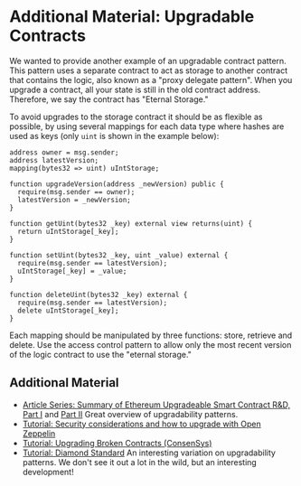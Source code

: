 Additional Material: Upgradable Contracts
=========================================

We wanted to provide another example of an upgradable contract pattern. This pattern uses a separate contract to act as storage to another contract that contains the logic, also known as a "proxy delegate pattern". When you upgrade a contract, all your state is still in the old contract address. Therefore, we say the contract has "Eternal Storage."

To avoid upgrades to the storage contract it should be as flexible as possible, by using several mappings for each data type where hashes are used as keys (only `uint` is shown in the example below):

```
address owner = msg.sender;
address latestVersion;
mapping(bytes32 => uint) uIntStorage;

function upgradeVersion(address _newVersion) public {    
  require(msg.sender == owner);    
  latestVersion = _newVersion;
}

function getUint(bytes32 _key) external view returns(uint) {    
  return uIntStorage[_key];
}

function setUint(bytes32 _key, uint _value) external {    
  require(msg.sender == latestVersion);    
  uIntStorage[_key] = _value;
}

function deleteUint(bytes32 _key) external {    
  require(msg.sender == latestVersion);    
  delete uIntStorage[_key];
}    
```

Each mapping should be manipulated by three functions: store, retrieve and delete. Use the access control pattern to allow only the most recent version of the logic contract to use the "eternal storage."

Additional Material
-------------------

* [Article Series: Summary of Ethereum Upgradeable Smart Contract R&D, Part I](https://blog.indorse.io/ethereum-upgradeable-smart-contract-strategies-456350d0557c) and  [Part II](https://medium.com/coinmonks/summary-of-ethereum-upgradeable-smart-contract-r-d-part-2-2020-db141af915a0) Great overview of upgradability patterns.
* [Tutorial: Security considerations and how to upgrade with Open Zeppelin](https://trufflesuite.com/guides/upgrading-security/)
* [Tutorial: Upgrading Broken Contracts (ConsenSys)](https://ethereum-contract-security-techniques-and-tips.readthedocs.io/en/latest/software_engineering/#upgrading-broken-contracts)
* [Tutorial: Diamond Standard](https://dev.to/mudgen/ethereum-s-maximum-contract-size-limit-is-solved-with-the-diamond-standard-2189) An interesting variation on upgradability patterns. We don't see it out a lot in the wild, but an interesting development!
